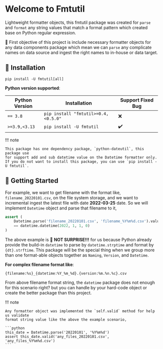 # Welcome to Fmtutil

Lightweight formatter objects, this fmtutil package was created for `parse`
and `format` any string values that match a format pattern which created base on
Python regular expression.

:dart: First objective of this project is include necessary formatter objects for
any data components package which mean we can `parse` any complicate names on
data source and ingest the right names to in-house or data target.

## :round_pushpin: Installation

```shell
pip install -U fmtutil[all]
```

**Python version supported**:

| Python Version  | Installation                        | Support Fixed Bug  |
|-----------------|-------------------------------------|--------------------|
| `== 3.8`        | `pip install "fmtutil>=0.4,<0.5.0"` | :x:                |
| `>=3.9,<3.13`   | `pip install -U fmtutil`            | :heavy_check_mark: |

!!! note

    This package has one dependency package, `python-dateutil`, this package use
    for support add and sub datetime value on the Datetime formatter only.
    If you do not want to install this package, you can use `pip install -U fmtutil`.

## :beers: Getting Started

For example, we want to get filename with the format like, `filename_20220101.csv`,
on the file system storage, and we want to incremental ingest the latest file with
date **2022-03-25** date. So we will implement `Datetime` object and parse
that filename to it,

```python
assert (
    Datetime.parse('filename_20220101.csv', 'filename_%Y%m%d.csv').value
    == datetime.datetime(2022, 1, 1, 0)
)
```

The above example is :yawning_face: **NOT SURPRISE!!!** for us because Python
already provide the build-in `datetime` to parse by `datetime.strptime` and
format by `{dt}.strftime`. This package will be the special thing when we group
more than one format-able objects together as `Naming`, `Version`, and `Datetime`.

**For complex filename format like**:

```text
{filename:%s}_{datetime:%Y_%m_%d}.{version:%m.%n.%c}.csv
```

From above filename format string, the `datetime` package does not enough for
this scenario right? but you can handle by your hard-code object or create the
better package than this project.

!!! note

    Any formatter object was implemented the `self.valid` method for help us validate
    format string value like the above the example scenario,

    ```python
    this_date = Datetime.parse('20220101', '%Y%m%d')
    assert this_date.valid('any_files_20220101.csv', 'any_files_%Y%m%d.csv')
    ```
